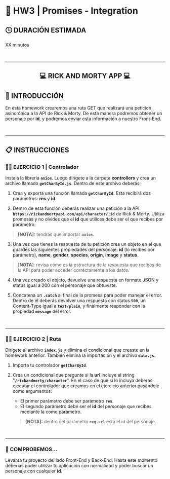 # **💪 HW3 | Promises - Integration**

## **🕒 DURACIÓN ESTIMADA**

XX minutos

<br />

---

<div align="center">

## **💻 RICK AND MORTY APP 💻**

</div>

## **📝 INTRODUCCIÓN**

En esta homework crearemos una ruta GET que realizará una peticion asincrónica a la API de Rick & Morty. De esta manera podremos obtener un personaje por **id**, y podremos enviar esta información a nuestro Front-End.

<br />

---

## **📋 INSTRUCCIONES**

### **👩‍💻 EJERCICIO 1 | Controlador**

Instala la librería **`axios`**. Luego dirígete a la carpeta **controllers** y crea un archivo llamado **`getCharById.js`**. Dentro de este archivo deberás:

1. Crea y exporta una función llamada **`getCharById`**. Esta recibirá dos parámetros: **res** y **id**.

2. Dentro de esta función deberás realizar una petición a la API **`https://rickandmortyapi.com/api/character/:id`** de Rick & Morty. Utiliza promesas y no olvides que el **id** que utilices debe ser el que recibes por parámetro.

> **[NOTA]:** tendrás que importar **`axios`**.

3. Una vez que tienes la respuesta de tu petición crea un objeto en el que guardes las siguientes propiedades del personaje: **id** (lo recibes por parámetro), **name**, **gender**, **species**, **origin**, **image** y **status**.

> [**NOTA**]: revisa cómo es la estructura de la respuesta que recibes de la API para poder acceder correctamente a los datos.

4. Una vez creado el objeto, devuelve una respuesta en formato JSON y status igual a 200 con el personaje que obtuviste.

5. Concatena un **`.catch`** al final de la promesa para poder manejar el error. Dentro de él deberás devolver una respuesta con status **`500`**, un Content-Type igual a **`text/plain`**, y finalmente responder con la propiedad **`message`** del error.

<br />

---

### **👩‍💻 EJERCICIO 2 | Ruta**

Dirígete al archivo **`index.js`** y elimina el condicional que creaste en la homework anterior. También elimina la importación y el archivo **`data.js`**.

1. Importa tu controlador **`getCharById`**.

2. Crea un condicional que pregunte si la **url** incluye el string "**`/rickandmorty/character`**". En el caso de que si lo incluya deberás ejecutar el controlador que creamos en el ejercicio anterior pasándole como argumentos:

   -  El primer parámetro debe ser parámetro **`res`**.
   -  El segundo parámetro debe ser el **id** del personaje que recibes mediante la como parámetro.

   > **[NOTA]:** dentro del parámetro **`req.url`** está el id del personaje.

<br />

---

### **👀 COMPROBEMOS...**

Levanta tu proyecto del lado Front-End y Back-End. Hasta este momento deberías poder utilizar tu aplicación con normalidad y poder buscar un personaje con cualquier **id**.

<img src="./img/example.gif" alt="" />
